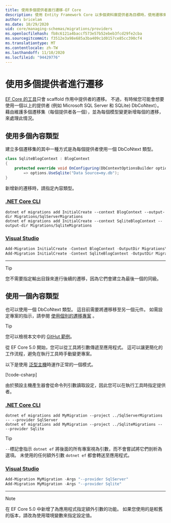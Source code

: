 ```yaml
---
title: 使用多個提供者進行遷移-EF Core
description: 使用 Entity Framework Core 以多個資料庫提供者為目標時，使用遷移來管理資料庫架構
author: bricelam
ms.date: 10/29/2020
uid: core/managing-schemas/migrations/providers
ms.openlocfilehash: fb8c6121a4baccf573e57b52ebeb3fcd29fe2cba
ms.sourcegitcommit: f3512e3a98e685a3ba409c1d0157ce85cc390cf4
ms.translationtype: MT
ms.contentlocale: zh-TW
ms.lasthandoff: 11/10/2020
ms.locfileid: "94429776"
---
```

# <a name="migrations-with-multiple-providers"></a>使用多個提供者進行遷移

[EF Core 的工具](xref:core/cli/index)只會 scaffold 作用中提供者的遷移。 不過，有時候您可能會想要使用一個以上的提供者 (例如 Microsoft SQL Server 和 SQLite) DbCoNtext）。 藉由維護多個遷移集（每個提供者各一個），並為每個模型變更新增每個的遷移，來處理此情況。

## <a name="using-multiple-context-types"></a>使用多個內容類型

建立多個遷移集的其中一種方式是為每個提供者使用一個 DbCoNtext 類型。

```csharp
class SqliteBlogContext : BlogContext
{
    protected override void OnConfiguring(DbContextOptionsBuilder options)
        => options.UseSqlite("Data Source=my.db");
}
```

新增新的遷移時，請指定內容類型。

### <a name="net-core-cli"></a>[.NET Core CLI](#tab/dotnet-core-cli)

```dotnetcli
dotnet ef migrations add InitialCreate --context BlogContext --output-dir Migrations/SqlServerMigrations
dotnet ef migrations add InitialCreate --context SqliteBlogContext --output-dir Migrations/SqliteMigrations
```

### <a name="visual-studio"></a>[Visual Studio](#tab/vs)

```powershell
Add-Migration InitialCreate -Context BlogContext -OutputDir Migrations\SqlServerMigrations
Add-Migration InitialCreate -Context SqliteBlogContext -OutputDir Migrations\SqliteMigrations
```

***

> [!TIP]
> 您不需要指定輸出目錄來進行後續的遷移，因為它們會建立為最後一個的同級。

## <a name="using-one-context-type"></a>使用一個內容類型

也可以使用一個 DbCoNtext 類型。 這目前需要將遷移移至另一個元件。 如需設定專案的指示，請參閱 [使用個別的遷移專案](xref:core/managing-schemas/migrations/projects) 。

> [!TIP]
> 您可以檢視本文中的 [GitHut 範例](https://github.com/dotnet/EntityFramework.Docs/tree/master/samples/core/Schemas/TwoProjectMigrations)。

從 EF Core 5.0 開始，您可以從工具將引數傳遞至應用程式。 這可以讓更簡化的工作流程，避免在執行工具時手動變更專案。

以下是使用 [泛型主機](/dotnet/core/extensions/generic-host)時運作正常的一個模式。

[!code-csharp[](../../../../samples/core/Schemas/TwoProjectMigrations/WorkerService1/Program.cs#snippet_CreateHostBuilder)]

由於預設主機產生器會從命令列引數讀取設定，因此您可以在執行工具時指定提供者。

### <a name="net-core-cli"></a>[.NET Core CLI](#tab/dotnet-core-cli)

```dotnetcli
dotnet ef migrations add MyMigration --project ../SqlServerMigrations -- --provider SqlServer
dotnet ef migrations add MyMigration --project ../SqliteMigrations -- --provider Sqlite
```

> [!TIP]
> `--`標記會指示 `dotnet ef` 將後面的所有專案視為引數，而不會嘗試將它們剖析為選項。 未使用的任何額外引數 `dotnet ef` 都會轉送至應用程式。

### <a name="visual-studio"></a>[Visual Studio](#tab/vs)

```powershell
Add-Migration MyMigration -Args "--provider SqlServer"
Add-Migration MyMigration -Args "--provider Sqlite"
```

***

> [!NOTE]
> 在 EF Core 5.0 中新增了為應用程式指定額外引數的功能。 如果您使用的是較舊的版本，請改為使用環境變數來指定設定值。
